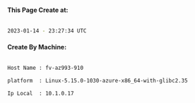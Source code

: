 
   
#### This Page Create at:

```bash

2023-01-14 - 23:27:34 UTC

```

#### Create By Machine:

```bash

Host Name : fv-az993-910

platform  : Linux-5.15.0-1030-azure-x86_64-with-glibc2.35

Ip Local  : 10.1.0.17

```

